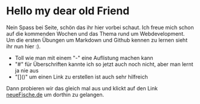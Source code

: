 # Hello my dear old Friend

Nein Spass bei Seite, schön das ihr hier vorbei schaut. Ich freue mich schon auf die kommenden Wochen und das Thema rund um Webdevelopment. Um die ersten Übungen um Markdown und Github kennen zu lernen sieht ihr nun hier :\).

- Toll wie man mit einem "-" eine Auflistung machen kann
- "#" für Überschriften kannte ich so jetzt auch noch nicht, aber man lernt ja nie aus
- "\[\]\(\)" um einen Link zu erstellen ist auch sehr hilfreich

Dann probieren wir das gleich mal aus und klickt auf den Link [neueFische.de](https://www.neuefische.de) um dorthin zu gelangen.
